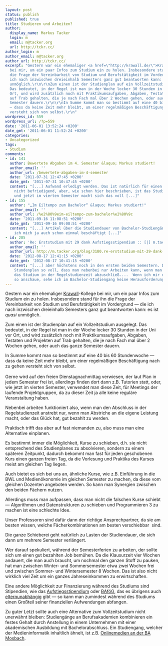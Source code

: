```yaml
---
layout: post
status: publish
published: true
title: Studieren und Arbeiten?
author:
  display_name: Markus Tacker
  login: m
  email: m@tacker.org
  url: http://tckr.cc/
author_login: m
author_email: m@tacker.org
author_url: http://tckr.cc/
excerpt: "Gestern war ein ehemaliger <a href=\"http://krawall.de/\">Krawall</a>-Kollege
  bei mir, um ein paar Infos zum Studium ein zu holen. Insbesondere stand für ihn
  die Frage der Vereinbarkeit von Studium und Berufstätigkeit im Vordergrund — die
  ich nach inzwischen dreieinhalb Semesters ganz gut beantworten kann: es ist <em>quasi</em>
  unmöglich.\r\n\r\nZum einen ist der Studienplan auf ein Vollzeitstudium ausgelegt.
  Das bedeutet, in der Regel ist man in der Woche locker 30 Stunden in der Uni vor
  Ort, und wird zusätzlich noch mit Praktikumsaufgaben, Abgaben, Testaten und Projekten
  auf Trab gehalten, die je nach Fach mal über 2 Wochen gehen, oder auch das ganze
  Semester dauern.\r\n\r\nIn Summe kommt man so bestimmt auf eine 40 bis 60 Stundenwoche
  — dass da keine Zeit mehr bleibt, um einer regelmäßigen Beschäftigung nach zu gehen
  versteht sich von selbst.\r\n"
wordpress_id: 559
wordpress_url: /?p=559
date: '2011-06-01 13:52:24 +0200'
date_gmt: '2011-06-01 11:52:24 +0200'
categories:
- Uncategorized
tags:
- Studium
comments:
- id: 141
  author: Bewertete Abgaben im 4. Semester &laquo; Markus studiert!
  author_email: ''
  author_url: /bewertete-abgaben-im-4-semester
  date: '2011-07-31 12:47:45 +0200'
  date_gmt: '2011-07-31 10:47:45 +0200'
  content: "[...] Aufwand erledigt werden. Das ist natürlich für einen selber überhaupt
    nicht befriedigend, aber, wie schon hier beschrieben, ist das Studium ein Vollzeitstudium
    und jetzt im vierten Semester macht sich das voll [...]"
- id: 155
  author: "„Im Eiltempo zum Bachelor“ &laquo; Markus studiert!"
  author_email: ''
  author_url: /%e2%80%9eim-eiltempo-zum-bachelor%e2%80%9c
  date: '2011-09-16 11:08:51 +0200'
  date_gmt: '2011-09-16 09:08:51 +0200'
  content: "[...] Artikel über die Studiendauer von Bachelor-Studiengängen, mit der
    ich mich ja auch schon einmal beschäftigt [...]"
- id: 285
  author: 'Re: Erststudium mit 29 dank Aufstiegsstipendium :: [|] m.tacker.org'
  author_email: ''
  author_url: http://m.tacker.org/blog/3180.re-erststudium-mit-29-dank-aufstiegsstipendium.html
  date: '2012-08-17 12:41:15 +0200'
  date_gmt: '2012-08-17 10:41:15 +0200'
  content: "[...] aber höchstens noch in den ersten beiden Semestern. Danach ist der
    Stundenplan so voll, dass man nebenbei nur Arbeiten kann, wenn man nicht vor hat,
    das Studium in der Regelstudienzeit abzuschließ....  Wenn ich mir den Studienplan
    so anschaue, sehe ich im Bachelor-Studiengang keine Herausforderung, [...]"
---
```

<p>Gestern war ein ehemaliger <a href="http://krawall.de/">Krawall</a>-Kollege bei mir, um ein paar Infos zum Studium ein zu holen. Insbesondere stand für ihn die Frage der Vereinbarkeit von Studium und Berufstätigkeit im Vordergrund — die ich nach inzwischen dreieinhalb Semesters ganz gut beantworten kann: es ist <em>quasi</em> unmöglich.</p>
<p>Zum einen ist der Studienplan auf ein Vollzeitstudium ausgelegt. Das bedeutet, in der Regel ist man in der Woche locker 30 Stunden in der Uni vor Ort, und wird zusätzlich noch mit Praktikumsaufgaben, Abgaben, Testaten und Projekten auf Trab gehalten, die je nach Fach mal über 2 Wochen gehen, oder auch das ganze Semester dauern.</p>
<p>In Summe kommt man so bestimmt auf eine 40 bis 60 Stundenwoche — dass da keine Zeit mehr bleibt, um einer regelmäßigen Beschäftigung nach zu gehen versteht sich von selbst.<br />
<a id="more"></a><a id="more-559"></a><br />
Gerne wird auf den freien Dienstagnachmittag verwiesen, der laut Plan in jedem Semester frei ist, allerdings finden dort dann z.B. Tutorien statt, oder, wie jetzt im vierten Semester, verwendet man diese Zeit, für Meetings der laufende Projektgruppen, da zu dieser Zeit ja alle keine reguläre Veranstaltung haben.</p>
<p>Nebenbei arbeiten funktioniert also, wenn man den Abschluss in der Regelstudienzeit anstrebt nur, wenn man Abstriche an die eigene Leistung macht, oder das Glück hat, gut bezahlt zu werden.</p>
<p>Praktisch trifft das aber auf fast niemanden zu, also muss man eine Alternative einplanen.</p>
<p>Es bestimmt immer die Möglichkeit, Kurse zu schieben, d.h. sie nicht entsprechend des Studienplanes zu absolvieren, sondern zu einem späteren Zeitpunkt, dadurch bekommt man fast für jeden geschobenen Kurs einen ganzen freien Tag, da die Vorlesung und Praktika des Kurses meist am gleichen Tag liegen.</p>
<p>Auch bietet es sich bei uns an, ähnliche Kurse, wie z.B. Einführung in die BWL und Medienökonomie im gleichen Semester zu machen, da diese vom gleichen Dozenten angeboten werden. So kann man Synergien zwischen den beiden Fächern nutzen.</p>
<p>Allerdings muss man aufpassen, dass man nicht die falschen Kurse schiebt — Algorithmen und Datenstrukturen zu schieben und Programmieren 3 zu machen ist eine schlechte Idee.</p>
<p>Unser Professoren sind dafür dann der richtige Ansprechpartner, da sie am besten wissen, welche Fächerkombinationen am besten verschiebbar  sind.</p>
<p>Die ganze Schieberei geht natürlich zu Lasten der Studiendauer, die sich dann um mehrere Semester verlängert.</p>
<p>Wer darauf spekuliert, während der Semesterferien zu arbeiten, der sollte sich um einen gut bezahlten Job bemühen. Da die Klausurzeit vier Wochen andauert, die man auch braucht, um nochmal den ganzen Stoff zu pauken, hat man zwischen Winter- und Sommersemester etwa zwei Wochen frei und zwischen Sommer- und Wintersemester 8 Wochen. Das ist also nicht wirklich viel Zeit um ein ganzes Jahreseinkommen zu erwirtschaften.</p>
<p>Eine andere Möglichkeit zur Finanzierung während des Studiums sind Stipendien, wie das <a href="http://www.sbb-stipendien.de/aufstiegsstipendium.html">Aufstiegsstipendium</a> oder <a href="http://www.das-neue-bafoeg.de/">BAföG</a>, das es übrigens auch <a href="http://www.das-neue-bafoeg.de/de/380.php">elternunabhängig</a> gibt — so kann man zumindest während des Studiums einen Großteil seiner finanziellen Aufwendungen abfangen.</p>
<p>Zu guter Letzt sollte auch eine Alternative zum Vollzeitstudium nicht unerwähnt bleiben: Studiengänge an Berufsakademien kombinieren ein festes Gehalt durch Anstellung in einem Unternehmen mit einer akademischen Ausbildung mit Bachelorabschluss. Ein Studiengang, welcher der Medieninformatik inhaltlich ähnelt, ist z.B. <a href="http://www.dhbw-mosbach.de/studienangebote/onlinemedien.html">Onlinemedien an der BA Mosbach</a>.</p>
